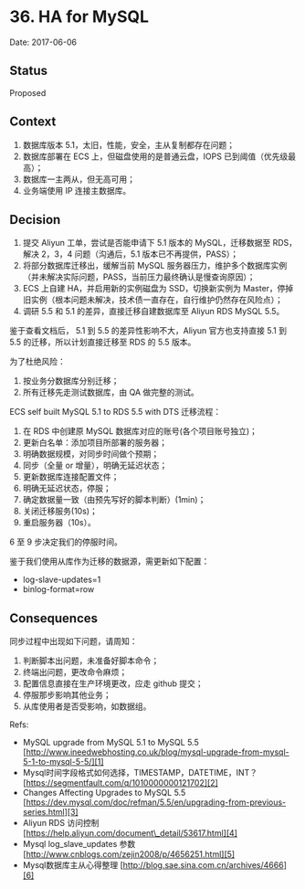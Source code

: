 # 36. HA for MySQL

Date: 2017-06-06

## Status

Proposed

## Context

1. 数据库版本 5.1，太旧，性能，安全，主从复制都存在问题；
2. 数据库部署在 ECS 上，但磁盘使用的是普通云盘，IOPS 已到阈值（优先级最高）；
3. 数据库一主两从，但无高可用；
4. 业务端使用 IP 连接主数据库。

## Decision

1. 提交 Aliyun 工单，尝试是否能申请下 5.1 版本的 MySQL，迁移数据至 RDS，解决 2，3，4 问题（沟通后，5.1 版本已不再提供，PASS）；
2. 将部分数据库迁移出，缓解当前 MySQL 服务器压力，维护多个数据库实例（并未解决实际问题，PASS，当前压力最终确认是慢查询原因）；
3. ECS 上自建 HA，并启用新的实例磁盘为 SSD，切换新实例为 Master，停掉旧实例（根本问题未解决，技术债一直存在，自行维护仍然存在风险点）；
4. 调研 5.5 和 5.1 的差异，直接迁移自建数据库至 Aliyun RDS MySQL 5.5。

鉴于查看文档后， 5.1 到 5.5 的差异性影响不大，Aliyun 官方也支持直接 5.1 到 5.5 的迁移，所以计划直接迁移至 RDS 的 5.5 版本。

为了杜绝风险：

1. 按业务分数据库分别迁移；
2. 所有迁移先走测试数据库，由 QA 做完整的测试。

ECS self built MySQL 5.1 to RDS 5.5 with DTS 迁移流程：

1. 在 RDS 中创建原 MySQL 数据库对应的账号(各个项目账号独立)；
2. 更新白名单：添加项目所部署的服务器；
3. 明确数据规模，对同步时间做个预期；
4. 同步（全量 or 增量），明确无延迟状态；
5. 更新数据库连接配置文件；
6. 明确无延迟状态，停服；
7. 确定数据量一致（由预先写好的脚本判断）(1min)；
8. 关闭迁移服务(10s)；
9. 重启服务器（10s）。

6 至 9 步决定我们的停服时间。

鉴于我们使用从库作为迁移的数据源，需更新如下配置：

* log-slave-updates=1
* binlog-format=row

## Consequences

同步过程中出现如下问题，请周知：

1. 判断脚本出问题，未准备好脚本命令；
2. 终端出问题，更改命令麻烦；
3. 配置信息直接在生产环境更改，应走 github 提交；
4. 停服那步影响其他业务；
5. 从库使用者是否受影响，如数据组。

Refs:

* MySQL upgrade from MySQL 5.1 to MySQL 5.5 [http://www.ineedwebhosting.co.uk/blog/mysql-upgrade-from-mysql-5-1-to-mysql-5-5/][1]
* Mysql时间字段格式如何选择，TIMESTAMP，DATETIME，INT？[https://segmentfault.com/q/1010000000121702][2]
* Changes Affecting Upgrades to MySQL 5.5 [https://dev.mysql.com/doc/refman/5.5/en/upgrading-from-previous-series.html][3]
* Aliyun RDS 访问控制 [https://help.aliyun.com/document\_detail/53617.html][4]
* Mysql log\_slave\_updates 参数 [http://www.cnblogs.com/zejin2008/p/4656251.html][5]
* Mysql数据库主从心得整理 [http://blog.sae.sina.com.cn/archives/4666][6]

[1]:	http://www.ineedwebhosting.co.uk/blog/mysql-upgrade-from-mysql-5-1-to-mysql-5-5/
[2]:	https://segmentfault.com/q/1010000000121702
[3]:	https://dev.mysql.com/doc/refman/5.5/en/upgrading-from-previous-series.html
[4]:	https://help.aliyun.com/document_detail/53617.html
[5]:	http://www.cnblogs.com/zejin2008/p/4656251.html
[6]:	http://blog.sae.sina.com.cn/archives/4666